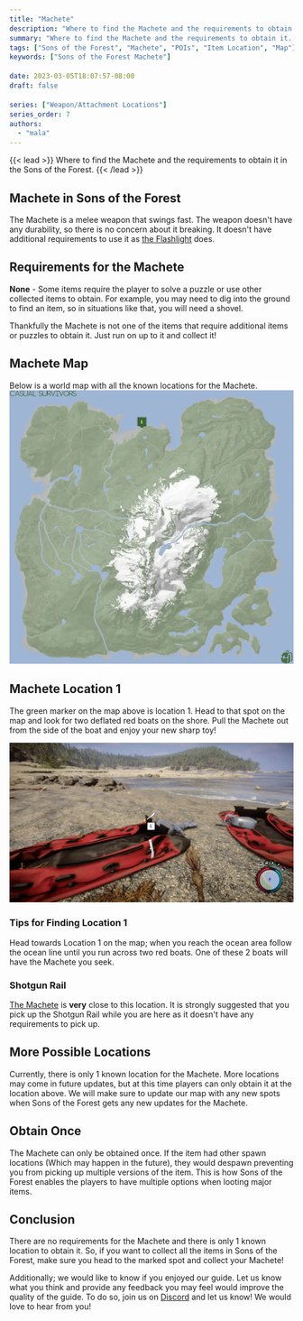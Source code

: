 ```yaml
---
title: "Machete"
description: "Where to find the Machete and the requirements to obtain it in the Sons of the Forest."
summary: "Where to find the Machete and the requirements to obtain it. Click here to learn more about it!"
tags: ["Sons of the Forest", "Machete", "POIs", "Item Location", "Map"]
keywords: ["Sons of the Forest Machete"]

date: 2023-03-05T18:07:57-08:00
draft: false

series: ["Weapon/Attachment Locations"]
series_order: 7
authors:
  - "mala"
---
```


{{< lead >}}
Where to find the Machete and the requirements to obtain it in the Sons of the Forest.
{{< /lead >}}

## Machete in Sons of the Forest
The Machete is a melee weapon that swings fast. The weapon doesn't have any durability, so there is no concern about it breaking. It doesn't have additional requirements to use it as [the Flashlight](/sons-of-the-forest/guides/flashlight/) does.

## Requirements for the Machete
**None** - Some items require the player to solve a puzzle or use other collected items to obtain. For example, you may need to dig into the ground to find an item, so in situations like that, you will need a shovel. 

Thankfully the Machete is not one of the items that require additional items or puzzles to obtain it. Just run on up to it and collect it! 

## Machete Map
Below is a world map with all the known locations for the Machete.
![Sons of the Forest Machete Map Location](img/map.webp)

## Machete Location 1
The green marker on the map above is location 1. Head to that spot on the map and look for two deflated red boats on the shore.
Pull the Machete out from the side of the boat and enjoy your new sharp toy!

![Sons of the Forest Machete](featured.webp)

### Tips for Finding Location 1
Head towards Location 1 on the map; when you reach the ocean area follow the ocean line until you run across two red boats. One of these 2 boats will have the Machete you seek.

### Shotgun Rail
[The Machete](/sons-of-the-forest/guides/shotgun-rail/) is **very** close to this location. It is strongly suggested that you pick up the Shotgun Rail while you are here as it doesn't have any requirements to pick up.

## More Possible Locations
Currently, there is only 1 known location for the Machete. More locations may come in future updates, but at this time players can only obtain it at the location above.
We will make sure to update our map with any new spots when Sons of the Forest gets any new updates for the Machete.

## Obtain Once
The Machete can only be obtained once. If the item had other spawn locations (Which may happen in the future), they would despawn preventing you from picking up multiple versions of the item. This is how Sons of the Forest enables the players to have multiple options when looting major items. 

## Conclusion
There are no requirements for the Machete and there is only 1 known location to obtain it. So, if you want to collect all the items in Sons of the Forest, make sure you head to the marked spot and collect your Machete!

Additionally; we would like to know if you enjoyed our guide. Let us know what you think and provide any feedback you may feel would improve the quality of the guide. To do so, join us on [Discord](https://discord.gg/ZXp93XsKnN) and let us know! We would love to hear from you! 